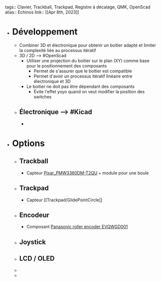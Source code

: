tags:: Clavier, Trackball, Trackpad, Registre à décalage, QMK, OpenScad
alias:: Echinos
link::
[[Apr 8th, 2023]]

- # Développement
	- Combiner 3D et électronique pour obtenir un boitier adapté et limiter la complexité liée au processus itératif
	- 3D / 2D --> #OpenScad
		- Utiliser une projection du boitier sur le plan (XY) comme base pour le positionnement des  composants
			- Permet de s'assurer que le boitier est compatible
			- Permet d'avoir un processus itératif linéaire entre électronique et 3D
		- Le boitier ne doit pas être dépendant des composants
			- Évite l'effet yoyo quand on veut modifier la position des switches
	- Électronique --> #Kicad
		-
		-
- # Options
	- ## Trackball
		- Capteur [Pixar_PMW3360DM-T2QU](hls__Pixar_PMW3360DM-T2QU_1676926052031_0) + module pour une boule
	- ## Trackpad
		- Capteur [[Trackpad/GlidePointCircle]]
	- ## Encodeur
		- Composant [Panasonic roller encoder EVQWGD001]()
	- ## Joystick
	- ## LCD / OLED
	-
	-